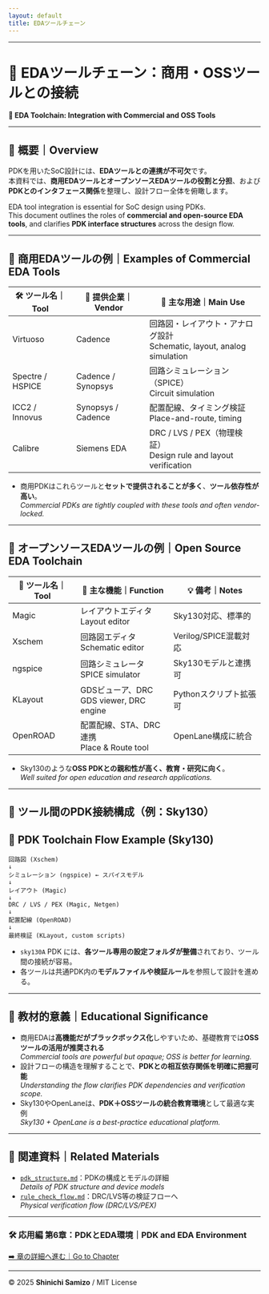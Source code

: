 ```yaml
---
layout: default
title: EDAツールチェーン
---
```


---

# 🧰 EDAツールチェーン：商用・OSSツールとの接続  
**🧰 EDA Toolchain: Integration with Commercial and OSS Tools**

---

## 📘 概要｜Overview

PDKを用いたSoC設計には、**EDAツールとの連携が不可欠**です。  
本資料では、**商用EDAツールとオープンソースEDAツールの役割と分担**、および**PDKとのインタフェース関係**を整理し、設計フロー全体を俯瞰します。

EDA tool integration is essential for SoC design using PDKs.  
This document outlines the roles of **commercial and open-source EDA tools**, and clarifies **PDK interface structures** across the design flow.

---

## 🔧 商用EDAツールの例｜Examples of Commercial EDA Tools

| 🛠️ **ツール名｜Tool** | 🏢 **提供企業｜Vendor** | 📘 **主な用途｜Main Use** |
|------------------------|-------------------------|----------------------------|
| Virtuoso | Cadence | 回路図・レイアウト・アナログ設計<br>Schematic, layout, analog simulation |
| Spectre / HSPICE | Cadence / Synopsys | 回路シミュレーション（SPICE）<br>Circuit simulation |
| ICC2 / Innovus | Synopsys / Cadence | 配置配線、タイミング検証<br>Place-and-route, timing |
| Calibre | Siemens EDA | DRC / LVS / PEX（物理検証）<br>Design rule and layout verification |

- 商用PDKはこれらツールと**セットで提供されることが多く**、**ツール依存性が高い**。  
  *Commercial PDKs are tightly coupled with these tools and often vendor-locked.*

---

## 🧪 オープンソースEDAツールの例｜Open Source EDA Toolchain

| 🧰 **ツール名｜Tool** | 🧩 **主な機能｜Function** | 💡 **備考｜Notes** |
|----------------------|-----------------------------|--------------------|
| Magic | レイアウトエディタ<br>Layout editor | Sky130対応、標準的 |
| Xschem | 回路図エディタ<br>Schematic editor | Verilog/SPICE混載対応 |
| ngspice | 回路シミュレータ<br>SPICE simulator | Sky130モデルと連携可 |
| KLayout | GDSビューア、DRC<br>GDS viewer, DRC engine | Pythonスクリプト拡張可 |
| OpenROAD | 配置配線、STA、DRC連携<br>Place & Route tool | OpenLane構成に統合 |

- Sky130のような**OSS PDKとの親和性が高く、教育・研究に向く**。  
  *Well suited for open education and research applications.*

---

## 🔁 ツール間のPDK接続構成（例：Sky130）  
## 🔁 PDK Toolchain Flow Example (Sky130)

```
回路図 (Xschem)
↓
シミュレーション (ngspice) ← スパイスモデル
↓
レイアウト (Magic)
↓
DRC / LVS / PEX (Magic, Netgen)
↓
配置配線 (OpenROAD)
↓
最終検証 (KLayout, custom scripts)
```

- `sky130A` PDK には、**各ツール専用の設定フォルダが整備**されており、ツール間の接続が容易。  
- 各ツールは共通PDK内の**モデルファイルや検証ルール**を参照して設計を進める。

---

## 🏫 教材的意義｜Educational Significance

- 商用EDAは**高機能だがブラックボックス化**しやすいため、基礎教育では**OSSツールの活用が推奨される**  
  *Commercial tools are powerful but opaque; OSS is better for learning.*
- 設計フローの構造を理解することで、**PDKとの相互依存関係を明確に把握可能**  
  *Understanding the flow clarifies PDK dependencies and verification scope.*
- Sky130やOpenLaneは、**PDK＋OSSツールの統合教育環境**として最適な実例  
  *Sky130 + OpenLane is a best-practice educational platform.*

---

## 🔗 関連資料｜Related Materials

- [`pdk_structure.md`](./pdk_structure.md)：PDKの構成とモデルの詳細  
  *Details of PDK structure and device models*
- [`rule_check_flow.md`](./rule_check_flow.md)：DRC/LVS等の検証フローへ  
  *Physical verification flow (DRC/LVS/PEX)*

---

### 🛠️ 応用編 第6章：PDKとEDA環境｜PDK and EDA Environment  
[➡️ 章の詳細へ進む｜Go to Chapter](./README.md)

---

© 2025 **Shinichi Samizo** / MIT License
